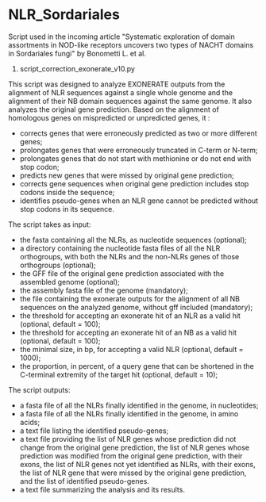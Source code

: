# NLR_Sordariales
Script used in the incoming article "Systematic exploration of domain assortments in NOD-like receptors uncovers two types of NACHT domains in Sordariales fungi" by Bonometti L. et al.

1) script_correction_exonerate_v10.py

This script was designed to analyze EXONERATE outputs from the alignment of NLR sequences against a single whole genome and the alignment of their NB domain sequences against the same genome. It also analyzes the original gene prediction. Based on the alignment of homologous genes on mispredicted or unpredicted genes, it :
  - corrects genes that were erroneously predicted as two or more different genes;
  - prolongates genes that were erroneously truncated in C-term or N-term;
  - prolongates genes that do not start with methionine or do not end with stop codon;
  - predicts new genes that were missed by original gene prediction;
  - corrects gene sequences when original gene prediction includes stop codons inside the sequence;
  - identifies pseudo-genes when an NLR gene cannot be predicted without stop codons in its sequence.

The script takes as input:
  - the fasta containing all the NLRs, as nucleotide sequences (optional);
  - a directory containing the nucleotide fasta files of all the NLR orthogroups, with both the NLRs and the non-NLRs genes of those orthogroups (optional);
  - the GFF file of the original gene prediction associated with the assembled genome (optional);
  - the assembly fasta file of the genome (mandatory);
  - the file containing the exonerate outputs for the alignment of all NB sequences on the analyzed genome, without gff included (mandatory);
  - the threshold for accepting an exonerate hit of an NLR as a valid hit (optional, default = 100);
  - the threshold for accepting an exonerate hit of an NB as a valid hit (optional, default = 100);
  - the minimal size, in bp, for accepting a valid NLR (optional, default = 1000);
  - the proportion, in percent, of a query gene that can be shortened in the C-terminal extremity of the target hit (optional, default = 10);

The script outputs:
  - a fasta file of all the NLRs finally identified in the genome, in nucleotides;
  - a fasta file of all the NLRs finally identified in the genome, in amino acids;
  - a text file listing the identified pseudo-genes;
  - a text file providing the list of NLR genes whose prediction did not change from the original gene prediction, the list of NLR genes whose prediction was modified from the original gene prediction, with their exons, the list of NLR genes not yet identified as NLRs, with their exons, the list of NLR gene that were missed by the original gene prediction, and the list of identified pseudo-genes.
  - a text file summarizing the analysis and its results.
